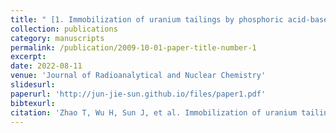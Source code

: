 ```yaml
---
title: " [1. Immobilization of uranium tailings by phosphoric acid-based geopolymer with optimization of machine learning](https://link.springer.com/article/10.1007/s10967-022-08454-3 style="color: red)"
collection: publications
category: manuscripts
permalink: /publication/2009-10-01-paper-title-number-1
excerpt: 
date: 2022-08-11
venue: 'Journal of Radioanalytical and Nuclear Chemistry'
slidesurl: 
paperurl: 'http://jun-jie-sun.github.io/files/paper1.pdf'
bibtexurl:  
citation: 'Zhao T, Wu H, Sun J, et al. Immobilization of uranium tailings by phosphoric acid-based geopolymer with optimization of machine learning[J]. Journal of Radioanalytical and Nuclear Chemistry, 2022, 331(9): 4047-4054.'
---
```

